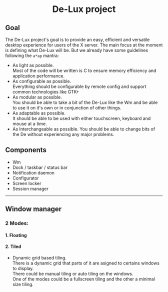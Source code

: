 <h1 align=center>De-Lux project</h1>

## Goal

The De-Lux project's goal is to provide an easy, efficient and versatile desktop experience for users of the X server. The main focus at the moment is defining what De-Lux will be. But we already have some guidelines following the `a*ap` mantra:

- As light as possible.  
   Most of the code will be written is C to ensure memory efficiency and application performance.
- As configurable as possible.  
   Everything should be configurable by remote config and support common technologies like GTK+
- As modular as possible.  
   You should be able to take a bit of the De-Lux like the Wm and be able to use it on it's own or in conjunction of other things.
- As adaptable as possible.  
   It should be able to be used with either touchscreen, keyboard and mouse at a time.
 - As Interchangeable as possible.
	You should be able to change bits of the De without experiencing any major problems.

## Components

- Wm
- Dock / taskbar / status bar
- Notification daemon
- Configurator
- Screen locker
- Session manager

----

## Window manager

### 2 Modes:
  #### 1. Floating
  #### 2. Tiled
  * Dynamic grid based tiling.  
     There is a dynamic grid that parts of it are asigned to certains windows to display.  
     There could be manual tiling or auto tiling on the windows.  
     One of the modes could be a fullscreen tiling and the other a minimal size tiling.  
	
